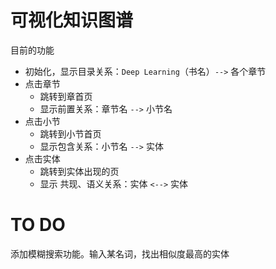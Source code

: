 # 可视化知识图谱

目前的功能

- 初始化，显示目录关系：`Deep Learning`（书名）`-->` 各个章节
- 点击章节
  - 跳转到章首页
  - 显示前置关系：章节名 `-->` 小节名
- 点击小节
  - 跳转到小节首页
  - 显示包含关系：小节名 `-->` 实体
- 点击实体
  - 跳转到实体出现的页
  - 显示 共现、语义关系：实体 `<-->` 实体

# TO DO

添加模糊搜索功能。输入某名词，找出相似度最高的实体